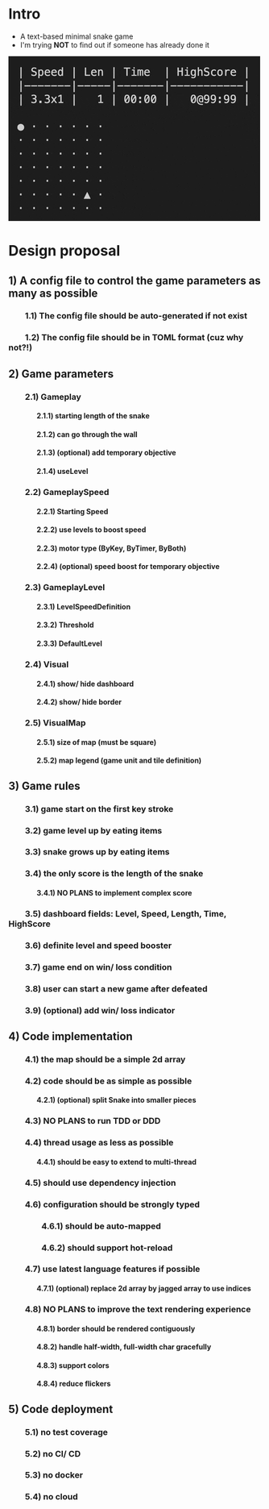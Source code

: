# Intro
- A text-based minimal snake game
- I'm trying **NOT** to find out if someone has already done it

![a text-based minimal snake game](./demo.gif)

# Design proposal
## 1) A config file to control the game parameters as many as possible
### &emsp;&emsp;1.1) The config file should be auto-generated if not exist
### &emsp;&emsp;1.2) The config file should be in TOML format (cuz why not?!)
## 2) Game parameters
### &emsp;&emsp;2.1) Gameplay
#### &emsp;&emsp;&emsp;&emsp;2.1.1) starting length of the snake
#### &emsp;&emsp;&emsp;&emsp;2.1.2) can go through the wall
#### &emsp;&emsp;&emsp;&emsp;2.1.3) (optional) add temporary objective
#### &emsp;&emsp;&emsp;&emsp;2.1.4) useLevel
### &emsp;&emsp;2.2) GameplaySpeed
#### &emsp;&emsp;&emsp;&emsp;2.2.1) Starting Speed
#### &emsp;&emsp;&emsp;&emsp;2.2.2) use levels to boost speed
#### &emsp;&emsp;&emsp;&emsp;2.2.3) motor type (ByKey, ByTimer, ByBoth)
#### &emsp;&emsp;&emsp;&emsp;2.2.4) (optional) speed boost for temporary objective
### &emsp;&emsp;2.3) GameplayLevel
#### &emsp;&emsp;&emsp;&emsp;2.3.1) LevelSpeedDefinition
#### &emsp;&emsp;&emsp;&emsp;2.3.2) Threshold
#### &emsp;&emsp;&emsp;&emsp;2.3.3) DefaultLevel
### &emsp;&emsp;2.4) Visual
#### &emsp;&emsp;&emsp;&emsp;2.4.1) show/ hide dashboard
#### &emsp;&emsp;&emsp;&emsp;2.4.2) show/ hide border
### &emsp;&emsp;2.5) VisualMap
#### &emsp;&emsp;&emsp;&emsp;2.5.1) size of map (must be square)
#### &emsp;&emsp;&emsp;&emsp;2.5.2) map legend (game unit and tile definition)
## 3) Game rules
### &emsp;&emsp;3.1) game start on the first key stroke
### &emsp;&emsp;3.2) game level up by eating items
### &emsp;&emsp;3.3) snake grows up by eating items
### &emsp;&emsp;3.4) the only score is the length of the snake
#### &emsp;&emsp;&emsp;&emsp;3.4.1) **NO PLANS** to implement complex score
### &emsp;&emsp;3.5) dashboard fields: Level, Speed, Length, Time, HighScore
### &emsp;&emsp;3.6) definite level and speed booster
### &emsp;&emsp;3.7) game end on win/ loss condition
### &emsp;&emsp;3.8) user can start a new game after defeated
### &emsp;&emsp;3.9) (optional) add win/ loss indicator
## 4) Code implementation
### &emsp;&emsp;4.1) the map should be a simple 2d array
### &emsp;&emsp;4.2) code should be as simple as possible
#### &emsp;&emsp;&emsp;&emsp;4.2.1) (optional) split Snake into smaller pieces
### &emsp;&emsp;4.3) **NO PLANS** to run TDD or DDD
### &emsp;&emsp;4.4) thread usage as less as possible
#### &emsp;&emsp;&emsp;&emsp;4.4.1) should be easy to extend to multi-thread
### &emsp;&emsp;4.5) should use dependency injection
### &emsp;&emsp;4.6) configuration should be strongly typed
### &emsp;&emsp;&emsp;&emsp;4.6.1) should be auto-mapped
### &emsp;&emsp;&emsp;&emsp;4.6.2) should support hot-reload
### &emsp;&emsp;4.7) use latest language features if possible
#### &emsp;&emsp;&emsp;&emsp;4.7.1) (optional) replace 2d array by jagged array to use indices
### &emsp;&emsp;4.8) **NO PLANS** to improve the text rendering experience
#### &emsp;&emsp;&emsp;&emsp;4.8.1) border should be rendered contiguously
#### &emsp;&emsp;&emsp;&emsp;4.8.2) handle half-width, full-width char gracefully
#### &emsp;&emsp;&emsp;&emsp;4.8.3) support colors
#### &emsp;&emsp;&emsp;&emsp;4.8.4) reduce flickers
## 5) Code deployment
### &emsp;&emsp;5.1) no test coverage
### &emsp;&emsp;5.2) no CI/ CD
### &emsp;&emsp;5.3) no docker
### &emsp;&emsp;5.4) no cloud
